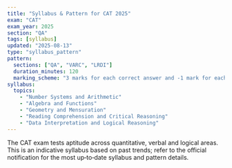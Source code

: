 ```yaml
---
title: "Syllabus & Pattern for CAT 2025"
exam: "CAT"
exam_year: 2025
section: "QA"
tags: [syllabus]
updated: "2025-08-13"
type: "syllabus_pattern"
pattern:
  sections: ["QA", "VARC", "LRDI"]
  duration_minutes: 120
  marking_scheme: "3 marks for each correct answer and -1 mark for each incorrect answer. No negative marking for TITA questions."
syllabus:
  topics:
    - "Number Systems and Arithmetic"
    - "Algebra and Functions"
    - "Geometry and Mensuration"
    - "Reading Comprehension and Critical Reasoning"
    - "Data Interpretation and Logical Reasoning"
---
```


The CAT exam tests aptitude across quantitative, verbal and logical areas. This is an indicative syllabus based on past trends; refer to the official notification for the most up‑to‑date syllabus and pattern details.